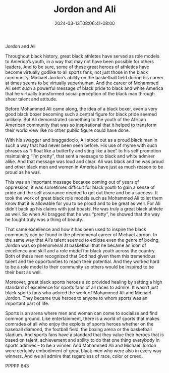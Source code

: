 ﻿---
title: "Jordon and Ali"
date: 2024-03-13T08:06:41-08:00
description: "txt Tips for Web Success"
featured_image: "/images/txt.jpg"
tags: ["txt"]
---

Jordon and Ali

Throughout black history, great black athletes have served as role models to America’s youth, in a way that may not have been possible for others leaders.  And to be sure, some of these great heroes of athletics have become virtually godlike to all sports fans, not just those in the black community.  Michael Jordon’s ability on the basketball field during his career at times seems to be virtually superhuman.  And the career of Mohammed Ali sent such a powerful message of black pride to black and white America that he virtually transformed social perception of the black man through sheer talent and attitude.

Before Mohammed Ali came along, the idea of a black boxer, even a very good black boxer becoming such a central figure for black pride seemed unlikely.  But Ali demonstrated something to the youth of the African American community that was so inspirational that it helped to transform their world view like no other public figure could have done.  

With his swagger and braggadocio, Ali stood out as a proud black man in such a way that had never been seen before.  His use of rhyme with such phrases as “I float like a butterfly and sting like a bee” to his self promotion maintaining “I’m pretty”, that sent a message to black and white admirer alike.  And that message was loud and clear.  Ali was black and he was proud and other black men and women in America have just as much reason to be proud as he was.

This was an important message because coming out of years of oppression, it was sometimes difficult for black youth to gain a sense of pride and the self assurance needed to get out there and be a success.  It took the work of great black role models such as Mohammed Ali to let them know that it is allowable for you to be proud and to be great as well.  For Ali didn’t back up his claims with just boasts.  He was truly a great black athlete as well.  So when Ali bragged that he was “pretty”, he showed that the way he fought truly was a thing of beauty.

That same excellence and how it has been used to inspire the black community can be found in the phenomenal career of Michael Jordon.  In the same way that Ali’s talent seemed to eclipse even the genre of boxing, Jordon was so phenomenal at basketball that he became an icon of excellence and skill and a role model for black youth across the country.  Both of these men recognized that God had given them this tremendous talent and the opportunities to reach their potential.  And they worked hard to be a role model to their community so others would be inspired to be their best as well.  

Moreover, great black sports heroes also provided healing by setting a high standard of excellence for sports fans of all races to admire.  It wasn’t just black sports fans who adored the work of Mohammed Ali and Michael Jordon.  They became true heroes to anyone to whom sports was an important part of life.

Sports is an arena where men and woman can come to socialize and find common ground.  Like entertainment, there is a world of sports that makes comrades of all who enjoy the exploits of sports heroes whether on the baseball diamond, the football field, the boxing arena or the basketball stadium.  And sports fans have a standard that they value their heroes that is based on talent, achievement and ability to do that one thing everybody in sports admires – to be a winner.  And Mohammed Ali and Michael Jordon were certainly embodiment of great black men who were also in every way winners.  And we all admire that regardless of race, color or creed.

PPPPP 643

